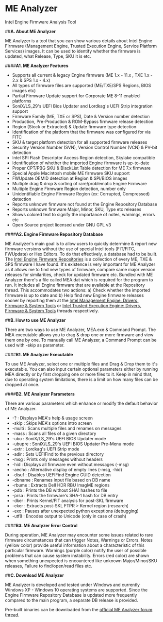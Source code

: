 # ME Analyzer
Intel Engine Firmware Analysis Tool

##**A. About ME Analyzer**

ME Analyzer is a tool that you can show various details about Intel Engine Firmware (Management Engine, Trusted Execution Engine, Service Platform Services) images. It can be used to identify whether the firmware is updated, what Release, Type, SKU it is etc. 

####**A1. ME Analyzer Features**

- Supports all current & legacy Engine firmware (ME 1.x - 11.x , TXE 1.x - 2.x & SPS 1.x - 4.x)
- All types of firmware files are supported (ME/TXE/SPS Regions, BIOS images etc)
- Partial Firmware Update support for Corporate ME 8-11 enabled platforms
- SoniX/LS_29's UEFI Bios Updater and Lordkag's UEFI Strip integration support
- Firmware Family (ME, TXE or SPS), Date & Version number detection
- Production, Pre-Production & ROM-Bypass firmware release detection
- Region (Stock or Extracted) & Update firmware type detection
- Identification of the platform that the firmware was configured for via FITC
- SKU & target platform detection for all supported firmware releases
- Security Version Number (SVN), Version Control Number (VCN) & PV-bit detection
- Intel SPI Flash Descriptor Access Region detection, Skylake compatible
- Identification of whether the imported Engine firmware is up-to-date
- Proper CPT/PBG SKU & BlackList Table detection for ME 7.x firmware
- Special Apple Macintosh mobile ME firmware SKU support
- FWUpdate OEMID detection at Region & SPI/BIOS images
- Multiple drag & drop & sorting of rare/problematic Engine Firmware
- Multiple Engine Firmware Region detection, number only
- Unidentifiable Engine Firmware Region (ex: Corrupted, Compressed) detection
- Reports unknown firmware not found at the Engine Repository Database
- Reports unknown firmware Major, Minor, SKU, Type etc releases
- Shows colored text to signify the importance of notes, warnings, errors etc
- Open Source project licensed under GNU GPL v3

####**A2. Engine Firmware Repository Database**

ME Analyzer's main goal is to allow users to quickly determine & report new firmware versions without the use of special Intel tools (FIT/FITC, FWUpdate) or Hex Editors. To do that effectively, a database had to be built. The [Intel Engine Firmware Repositories](http://www.win-raid.com/t832f39-Intel-Management-amp-Trusted-Execution-Engine-Firmware-Repository.html) is a collection of every ME, TXE & SPS firmware I have found. It's existence is very important for ME Analyzer as it allows me to find new types of firmware, compare same major version releases for similarities, check for updated firmware etc. Bundled with ME Analyzer there's a file called MEA.dat which is required for the program to run. It includes all Engine firmware that are available at the Repository thread. This accommodates two actions: a) Check whether the imported firmware is up to date and b) Help find new Engine firmware releases sooner by reporting them at the [Intel Management Engine: Drivers, Firmware & System Tools](http://www.win-raid.com/t596f39-Intel-Management-Engine-Drivers-Firmware-amp-System-Tools.html) or [Intel Trusted Execution Engine: Drivers, Firmware & System Tools](http://www.win-raid.com/t624f39-Intel-Trusted-Execution-Engine-Drivers-Firmware-amp-System-Tools.html) threads respectively.

##**B. How to use ME Analyzer**

There are two ways to use ME Analyzer, MEA.exe & Command Prompt. The MEA executable allows you to drag & drop one or more firmware and view them one by one. To manually call ME Analyzer, a Command Prompt can be used with -skip as parameter.

####**B1. ME Analyzer Executable**

To use ME Analyzer, select one or multiple files and Drag & Drop them to it's executable. You can also input certain optional parameters either by running MEA directly or by first dropping one or more files to it. Keep in mind that, due to operating system limitations, there is a limit on how many files can be dropped at once.

####**B2. ME Analyzer Parameters**

There are various parameters which enhance or modify the default behavior of ME Analyzer.

* -? : Displays MEA's help & usage screen
* -skip : Skips MEA's options intro screen
* -multi : Scans multiple files and renames on messages
* -mass : Scans all files of a given directory
* -ubu : SoniX/LS_29's UEFI BIOS Updater mode
* -ubupre : SoniX/LS_29's UEFI BIOS Updater Pre-Menu mode
* -extr : Lordkag's UEFI Strip mode
* -adir : Sets UEFIFind to the previous directory
* -msg : Prints only messages without headers
* -hid : Displays all firmware even without messages (-msg)
* -aecho : Alternative display of empty lines (-msg, -hid)
* -disuf : Disables UEFIFind Engine GUID detection
* -dbname : Renames input file based on DB name
* -rbume : Extracts Dell HDR RBU ImagME regions
* -pdb : Prints the DB without SHA1 hashes to file
* -prsa : Prints the firmware's SHA-1 hash for DB entry
* -dker : Prints Kernel/FIT analysis for post-SKL firmware
* -eker : Extracts post-SKL FTPR > Kernel region (research)
* -exc : Pauses after unexpected python exceptions (debugging)
* -utf8 : Encodes output to Unicode (only in case of crash)

####**B3. ME Analyzer Error Control**

During operation, ME Analyzer may encounter some issues related to rare firmware circumstances that can trigger Notes, Warnings or Errors. Notes (yellow color) provide useful information about a characteristic of this particular firmware. Warnings (purple color) notify the user of possible problems that can cause system instability. Errors (red color) are shown when something unexpected is encountered like unknown Major/Minor/SKU releases, Failure to find/open/read files etc.

##**C. Download ME Analyzer**

ME Analyzer is developed and tested under Windows and currently Windows XP - Windows 10 operating systems are supported. Since the Engine Firmware Repository Database is updated more frequently compared to the main program, a separate DB release is provided.

Pre-built binaries can be downloaded from the [official ME Analyzer forum thread](http://www.win-raid.com/t840f39-ME-Analyzer-Intel-Engine-Firmware-Analysis-Tool.html#msg14803).
